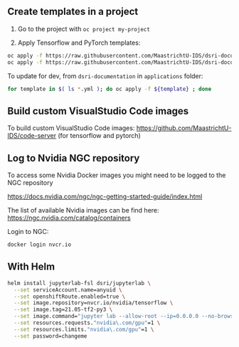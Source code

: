 ## Create templates in a project

1. Go to the project with `oc project my-project`

2. Apply Tensorflow and PyTorch templates:

```bash
oc apply -f https://raw.githubusercontent.com/MaastrichtU-IDS/dsri-documentation/master/applications/gpu/template-gpu-jupyterlab.yml
oc apply -f https://raw.githubusercontent.com/MaastrichtU-IDS/dsri-documentation/master/applications/gpu/template-gpu-vscode.yml
```

To update for dev, from `dsri-documentation` in `applications` folder:

```bash
for template in $( ls *.yml ); do oc apply -f ${template} ; done
```

## Build custom VisualStudio Code images

To build custom VisualStudio Code images: https://github.com/MaastrichtU-IDS/code-server (for tensorflow and pytorch)

## Log to Nvidia NGC repository

To access some Nvidia Docker images you might need to be logged to the NGC repository

https://docs.nvidia.com/ngc/ngc-getting-started-guide/index.html

The list of available Nvidia images can be find here: https://ngc.nvidia.com/catalog/containers

Login to NGC:

```bash
docker login nvcr.io
```

## With Helm

```bash
helm install jupyterlab-fsl dsri/jupyterlab \
  --set serviceAccount.name=anyuid \
  --set openshiftRoute.enabled=true \
  --set image.repository=nvcr.io/nvidia/tensorflow \
  --set image.tag=21.05-tf2-py3 \
  --set image.command="jupyter lab --allow-root --ip=0.0.0.0 --no-browser" \
  --set resources.requests."nvidia\.com/gpu"=1 \
  --set resources.limits."nvidia\.com/gpu"=1 \
  --set password=changeme
```

